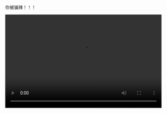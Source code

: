 
你被骗辣！！！


<video src="[movie.mp4.mp4](https://github.com/user-attachments/assets/73896f8b-3e9c-4bf2-b46f-2c2c8d770317)" controls="controls" width="500" height="300"></video>



